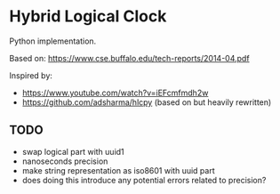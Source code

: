 # Hybrid Logical Clock
Python implementation.

Based on:
https://www.cse.buffalo.edu/tech-reports/2014-04.pdf

Inspired by:
  * https://www.youtube.com/watch?v=iEFcmfmdh2w
  * https://github.com/adsharma/hlcpy (based on but heavily rewritten)


## TODO
- swap logical part with uuid1
- nanoseconds precision
- make string representation as iso8601 with uuid part
- does doing this introduce any potential errors related to precision?

